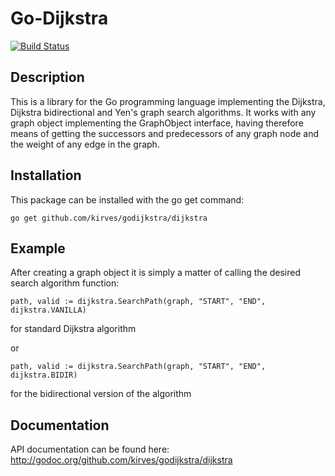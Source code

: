 Go-Dijkstra
==========

[![Build Status](https://travis-ci.org/kirves/godijkstra.png?branch=master)](https://travis-ci.org/kirves/godijkstra)

Description
-----------

This is a library for the Go programming language implementing the Dijkstra, Dijkstra bidirectional and Yen's graph search algorithms.
It works with any graph object implementing the GraphObject interface, having therefore means of getting the successors and predecessors of any graph node and the weight of any edge in the graph.

Installation
------------

This package can be installed with the go get command:

	go get github.com/kirves/godijkstra/dijkstra


Example
-------

After creating a graph object it is simply a matter of calling the desired search algorithm function:

	path, valid := dijkstra.SearchPath(graph, "START", "END", dijkstra.VANILLA)

for standard Dijkstra algorithm

or

	path, valid := dijkstra.SearchPath(graph, "START", "END", dijkstra.BIDIR)

for the bidirectional version of the algorithm

Documentation
-------------

API documentation can be found here: http://godoc.org/github.com/kirves/godijkstra/dijkstra

